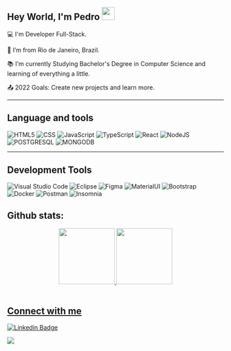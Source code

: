 ## Hey World, I'm Pedro  <img src=https://github.com/TheDudeThatCode/TheDudeThatCode/blob/master/Assets/Earth.gif width="30">

:computer: I'm Developer Full-Stack.

:house_with_garden: I’m from Rio de Janeiro, Brazil.

:books: I'm currently Studying Bachelor's Degree in Computer Science and learning of everything a little.

:outbox_tray: 2022 Goals: Create new projects and learn more.

----------------------------------------------------------------------------------
## Language and tools

  ![HTML5](https://img.shields.io/badge/HTML5-E34F26?style=for-the-badge&logo=html5&logoColor=white)
  ![CSS](https://img.shields.io/badge/CSS3-1572B6?style=for-the-badge&logo=css3&logoColor=white)
  ![JavaScript](https://img.shields.io/badge/JavaScript-323330?style=for-the-badge&logo=javascript&logoColor=F7DF1E)
  ![TypeScript](https://img.shields.io/badge/TypeScript-007ACC?style=for-the-badge&logo=typescript&logoColor=white)
  ![React](https://img.shields.io/badge/React-20232A?style=for-the-badge&logo=react&logoColor=61DAFB)
  ![NodeJS](https://img.shields.io/badge/Node.js-339933?style=for-the-badge&logo=nodedotjs&logoColor=white)
  ![POSTGRESQL](https://img.shields.io/badge/PostgreSQL-316192?style=for-the-badge&logo=postgresql&logoColor=white)
  ![MONGODB](https://img.shields.io/badge/MongoDB-4EA94B?style=for-the-badge&logo=mongodb&logoColor=white)
  
----------------------------------------------------------------------------------

## Development Tools

![Visual Studio Code](https://img.shields.io/badge/Visual_Studio_Code-0078D4?style=for-the-badge&logo=visual%20studio%20code&logoColor=white)
![Eclipse](https://img.shields.io/badge/Eclipse-2C2255?style=for-the-badge&logo=eclipse&logoColor=white)
![Figma](https://img.shields.io/badge/Figma-F24E1E?style=for-the-badge&logo=figma&logoColor=white)
![MaterialUI](https://img.shields.io/badge/Material%20UI-007FFF?style=for-the-badge&logo=mui&logoColor=white)
![Bootstrap](https://img.shields.io/badge/Bootstrap-563D7C?style=for-the-badge&logo=bootstrap&logoColor=white)
![Docker](https://img.shields.io/badge/Docker-2CA5E0?style=for-the-badge&logo=docker&logoColor=white)
![Postman](https://img.shields.io/badge/Postman-FF6C37?style=for-the-badge&logo=Postman&logoColor=white)
![Insomnia](https://img.shields.io/badge/Insomnia-5849be?style=for-the-badge&logo=Insomnia&logoColor=white)


## Github stats:
<div align="center">
  <a href="https://github.com/PLSR12">
  <img height="130em" src="https://github-readme-stats.vercel.app/api?username=PLSR12&hide_title=true&show_icons=true&theme=dark&include_all_commits=true&count_private=true"/>
  <img height="130em" src="https://github-readme-stats.vercel.app/api/top-langs/?username=PLSR12&hide_title=true&layout=compact&langs_count=7&theme=dark"/>
</div><br>
 
  
## Connect with me

[![Linkedin Badge](https://img.shields.io/badge/LinkedIn-0077B5?style=for-the-badge&logo=linkedin&logoColor=white&link=https://www.linkedin.com/in/pedro-lucas-dos-santos/)](https://www.linkedin.com/in/pedro-lucas-dos-santos/)

<a href = "mailto:pedrolucasdossantos7@gmail.com"><img src="https://img.shields.io/badge/-Gmail-%23333?style=for-the-badge&logo=gmail&logoColor=white" target="_blank"></a>







